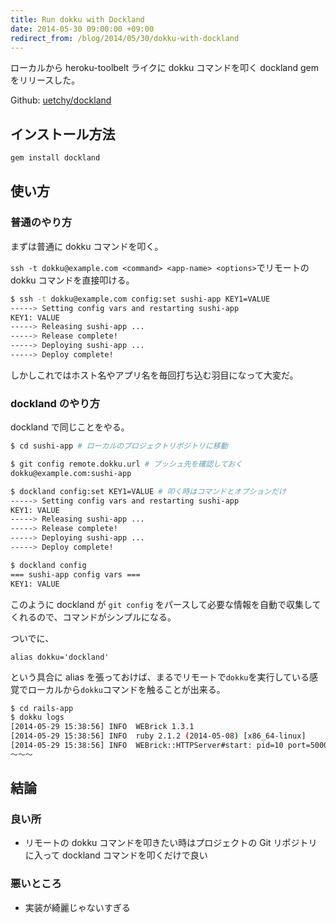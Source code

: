 ```yaml
---
title: Run dokku with Dockland
date: 2014-05-30 09:00:00 +09:00
redirect_from: /blog/2014/05/30/dokku-with-dockland
---
```


ローカルから heroku-toolbelt ライクに dokku コマンドを叩く dockland gem をリリースした。

Github: [uetchy/dockland](https://github.com/uetchy/dockland)

## インストール方法

```bash
gem install dockland
```

## 使い方

### 普通のやり方

まずは普通に dokku コマンドを叩く。

`ssh -t dokku@example.com <command> <app-name> <options>`でリモートの dokku コマンドを直接叩ける。

```bash
$ ssh -t dokku@example.com config:set sushi-app KEY1=VALUE
-----> Setting config vars and restarting sushi-app
KEY1: VALUE
-----> Releasing sushi-app ...
-----> Release complete!
-----> Deploying sushi-app ...
-----> Deploy complete!
```

しかしこれではホスト名やアプリ名を毎回打ち込む羽目になって大変だ。

### dockland のやり方

dockland で同じことをやる。

```bash
$ cd sushi-app # ローカルのプロジェクトリポジトリに移動

$ git config remote.dokku.url # プッシュ先を確認しておく
dokku@example.com:sushi-app

$ dockland config:set KEY1=VALUE # 叩く時はコマンドとオプションだけ
-----> Setting config vars and restarting sushi-app
KEY1: VALUE
-----> Releasing sushi-app ...
-----> Release complete!
-----> Deploying sushi-app ...
-----> Deploy complete!

$ dockland config
=== sushi-app config vars ===
KEY1: VALUE
```

このように dockland が `git config` をパースして必要な情報を自動で収集してくれるので、コマンドがシンプルになる。

ついでに、

```bash:.zshrc
alias dokku='dockland'
```

という具合に alias を張っておけば、まるでリモートで`dokku`を実行している感覚でローカルから`dokku`コマンドを触ることが出来る。

```bash
$ cd rails-app
$ dokku logs
[2014-05-29 15:38:56] INFO  WEBrick 1.3.1
[2014-05-29 15:38:56] INFO  ruby 2.1.2 (2014-05-08) [x86_64-linux]
[2014-05-29 15:38:56] INFO  WEBrick::HTTPServer#start: pid=10 port=5000
〜〜〜
```

## 結論

### 良い所

- リモートの dokku コマンドを叩きたい時はプロジェクトの Git リポジトリに入って dockland コマンドを叩くだけで良い

### 悪いところ

- 実装が綺麗じゃないすぎる
